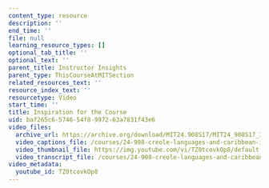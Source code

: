 ```yaml
---
content_type: resource
description: ''
end_time: ''
file: null
learning_resource_types: []
optional_tab_title: ''
optional_text: ''
parent_title: Instructor Insights
parent_type: ThisCourseAtMITSection
related_resources_text: ''
resource_index_text: ''
resourcetype: Video
start_time: ''
title: Inspiration for the Course
uid: baf265c6-5746-54f8-9972-63a7831f43e6
video_files:
  archive_url: https://archive.org/download/MIT24.908S17/MIT24_908S17_Inspiration_for_Course_English_300k.mp4
  video_captions_file: /courses/24-908-creole-languages-and-caribbean-identities-spring-2017/8a7100dfbcdf5af5b51843920989d0be_TZ0tcovkOp8.vtt
  video_thumbnail_file: https://img.youtube.com/vi/TZ0tcovkOp8/default.jpg
  video_transcript_file: /courses/24-908-creole-languages-and-caribbean-identities-spring-2017/5709042a56b3e1f538bb011e2a19c1cd_TZ0tcovkOp8.pdf
video_metadata:
  youtube_id: TZ0tcovkOp8
---
```

